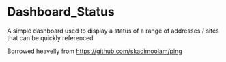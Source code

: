 # Dashboard_Status
A simple dashboard used to display a status of a range of addresses / sites that can be quickly referenced 

Borrowed heavelly from https://github.com/skadimoolam/ping
